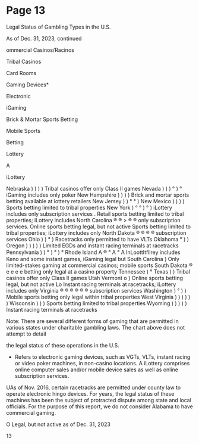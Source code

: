 # Page 13

Legal Status of Gambling Types in the U.S.

As of Dec. 31, 2023, continued

ommercial
Casinos/Racinos

Tribal Casinos

Card Rooms

Gaming Devices*

Electronic

iGaming

Brick & Mortar
Sports Betting

Mobile Sports

Betting

Lottery

A

iLottery

Nebraska ) ) ) ) Tribal casinos offer only Class Il games
Nevada ) ) ) ° ) ° iGaming includes only poker
New Hampshire ) ) ) ) Brick and mortar sports betting available at lottery retailers
New Jersey ) ) ° ° )
New Mexico ) ) ) ) Sports betting limited to tribal properties
New York ) ° ° ) ° ) iLottery includes only subscription services
. Retail sports betting limited to tribal properties; iLottery includes
North Carolina ® ® > ® ® only subscription services. Online sports betting legal, but not active
Sports betting limited to tribal properties; iLottery includes only
North Dakota ® ® ® ® subscription services
Ohio ) ) ° ) Racetracks only permitted to have VLTs
Oklahoma ° ) )
Oregon ) ) ) ) ) Limited EGDs and instant racing terminals at racetracks
Pennsylvania ) ) ° ) ° ) °
Rhode Island A ® ° A ° A lnLoottItﬁlrey includes Keno and some instant games, iGaming legal but
South Carolina )
Only limited-stakes gaming at commercial casinos; mobile sports
South Dakota ® e e e e betting only legal at a casino property
Tennessee ) °
Texas ) ) Tribal casinos offer only Class Il games
Utah
Vermont o ) Online sports betting legal, but not active
Lo Instant racing terminals at racetracks; iLottery includes only
Virginia ® ® ® ® ® ® subscription services
Washington ) ° ) ) Mobile sports betting only legal within tribal properties
West Virginia ) ) ) ) ) )
Wisconsin ) ) ) Sports betting limited to tribal properties
Wyoming ) ) ) ) ) Instant racing terminals at racetracks

Note: There are several different forms of gaming that are permitted in various states under charitable gambling laws. The chart above does not attempt to detail

the legal status of these operations in the U.S.

* Refers to electronic gaming devices, such as VGTs, VLTs, instant racing or video poker machines, in non-casino locations.
A iLottery comprises online computer sales and/or mobile device sales as well as online subscription services.

UAs of Nov. 2016, certain racetracks are permitted under county law to operate electronic hingo devices. For years, the legal status of these machines has been the
subject of protracted dispute among state and local officials. For the purpose of this report, we do not consider Alabama to have commercial gaming.

O Legal, but not active as of Dec. 31, 2023

13
